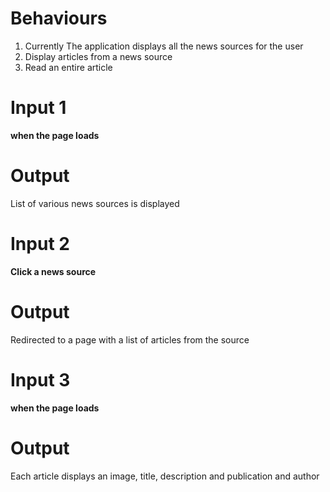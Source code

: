 # Behaviours
1. Currently The application  displays all the news sources for the user
2. Display articles from a news source
3. Read an entire article

# Input 1

**when the page loads**

# Output
List of various news sources is displayed 

# Input 2
**Click a news source**


# Output
Redirected to a page with a list of articles from the source

# Input 3
**when the page loads**

# Output

Each article displays an image, title, description and publication and author

